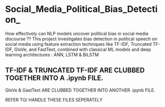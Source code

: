 # Social_Media_Political_Bias_Detection_
How effectively can NLP models uncover political bias in social media discourse ?? This project investigates bias detection in political speech on social media using feature extraction techniques like TF-IDF, Truncated TF-IDF, GloVe, and FastText, combined with classical ML models and deep learning architectures : ANN, LSTM &amp; BiLSTM



TF-IDF & TRUNCATED TF-IDF ARE CLUBBED TOGETHER INTO A .ipynb FILE.
----------------------------------------------------------------
GloVe & GastText ARE CLUBBED TOGETHER INTO ANOTHER .ipynb FILE.

REFER TO/ HANDLE THESE FILES SEPERATELY
